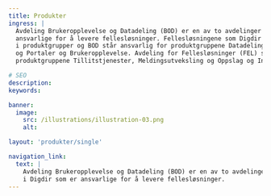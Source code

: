 ```yaml
---
title: Produkter
ingress: |
  Avdeling Brukeropplevelse og Datadeling (BOD) er en av to avdelinger i Digdir som er
  ansvarlige for å levere fellesløsninger. Fellesløsningene som Digdir leverer er inndelt
  i produktgrupper og BOD står ansvarlig for produktgruppene Datadeling, Tjenesteutvikling
  og Portaler og Brukeropplevelse. Avdeling for Fellesløsninger (FEL) står ansvarlig for
  produktgruppene Tillitstjenester, Meldingsutveksling og Oppslag og Innsyn.

# SEO
description:
keywords:

banner:
  image:
    src: /illustrations/illustration-03.png
    alt:

layout: 'produkter/single'

navigation_link:
  text: |
    Avdeling Brukeropplevelse og Datadeling (BOD) er en av to avdelinger
    i Digdir som er ansvarlige for å levere fellesløsninger.
---
```


